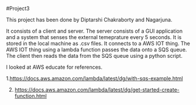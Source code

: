 #Project3 

This project has been done by Diptarshi Chakraborty and Nagarjuna.

It consists of a client and server. The server consists of a GUI application and a system
that senses the external temeprature every 5 seconds. It is stored in the local machine
as .csv files. It connects to a AWS IOT thing. The AWS IOT thing using a lambda function 
passes the data onto a SQS queue. The client then reads the data from the SQS queue
using a python script.

I looked at AWS educate for references. 

1.https://docs.aws.amazon.com/lambda/latest/dg/with-sqs-example.html

2. https://docs.aws.amazon.com/lambda/latest/dg/get-started-create-function.html 
